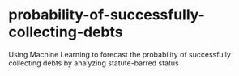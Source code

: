 # probability-of-successfully-collecting-debts
 Using Machine Learning to forecast the probability of successfully collecting debts by analyzing statute-barred status
